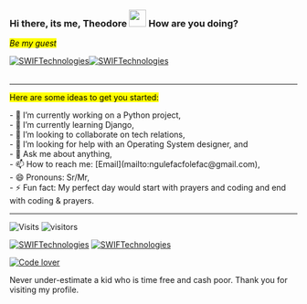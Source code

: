  ### Hi there, its me, Theodore  <img width=30px height=30px src="https://user-images.githubusercontent.com/1303154/88677602-1635ba80-d120-11ea-84d8-d263ba5fc3c0.gif">  How are you doing? 
 <mark>*Be my guest* </mark> <br>
 <table>
 <tr>
<a align="left" href="https://imgur.com/mOfKrox"><img src="https://i.imgur.com/mOfKrox.gif" title="SWIFTechnologies" /></a>
 </tr>
 <tr>
<a align="right" href="https://imgur.com/FBlUSeO"><img src="https://i.imgur.com/mOfKrox.gif" title="SWIFTechnologies" /></a>
</tr>
 </table>
<hr>
 <mark>Here are some ideas to get you started:</mark> <br>
<p>
- 🔭 I’m currently working on a Python project,<br>
- 🌱 I’m currently learning Django,<br>
- 👯 I’m looking to collaborate on tech relations,<br>
- 🤔 I’m looking for help with an Operating System designer, and <br>
- 💬 Ask me about anything,<br>
- 📫 How to reach me: [Email](mailto:ngulefacfolefac@gmail.com), <br>
- 😄 Pronouns: Sr/Mr,<br>
- ⚡ Fun fact: My perfect day would start with prayers and coding and end with coding & prayers.<br>
</p>
<hr>

![Visits](https://komarev.com/ghpvc/?username=Ngulefac)
![visitors](https://visitor-badge.glitch.me/badge?page_id=Ngulefac)

<a align="left" href="https://github.com/Ngulefac"><img title="SWIFTechnologies" src="https://github-readme-stats.vercel.app/api/top-langs/?username=Ngulefac&theme=chartreuse-dark&layout=compact"></a>
<a align="right" href="https://github.com/Ngulefac"><img title="SWIFTechnologies" src="https://github-readme-stats.vercel.app/api?username=Ngulefac&show_icons=true&include_all_commits=true&theme=chartreuse-dark&cache_seconds=3200"></a>

<a href="https://imgur.com/JgE4zdI"><img src="https://i.imgur.com/JgE4zdI.jpg" title="Code lover" /></a>

Never under-estimate a kid who is time free and cash poor.
Thank you for visiting my profile.

